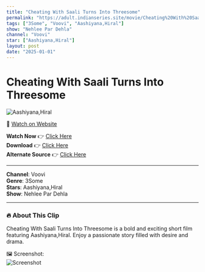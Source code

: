 ```yaml
---
title: "Cheating With Saali Turns Into Threesome"
permalink: "https://adult.indianseries.site/movie/Cheating%20With%20Saali%20Turns%20Into%20Threesome"
tags: ["3Some", "Voovi", "Aashiyana,Hiral"]
show: "Nehlee Par Dehla"
channel: "Voovi"
star: ["Aashiyana,Hiral"]
layout: post
date: "2025-01-01"
---
```


# Cheating With Saali Turns Into Threesome

![Aashiyana,Hiral](https://shorts.desisins.com/wp-content/uploads/2024/09/Cheating-Turns-Into-Threesome-DesiSins.com_.jpg)

🔗 [Watch on Website](https://adult.indianseries.site/movie/Cheating%20With%20Saali%20Turns%20Into%20Threesome)

**Watch Now** 👉 [Click Here](https://adult.indianseries.site/movie/Cheating%20With%20Saali%20Turns%20Into%20Threesome)  
**Download** 👉 [Click Here](https://adult.indianseries.site/movie/Cheating%20With%20Saali%20Turns%20Into%20Threesome)  
**Alternate Source** 👉 [Click Here](https://adult.indianseries.site/movie/Cheating%20With%20Saali%20Turns%20Into%20Threesome)

---

**Channel**: Voovi  
**Genre**: 3Some  
**Stars**: Aashiyana,Hiral  
**Show**: Nehlee Par Dehla

---

### 🔥 About This Clip

Cheating With Saali Turns Into Threesome is a bold and exciting short film featuring Aashiyana,Hiral. Enjoy a passionate story filled with desire and drama.
 
🖼️ Screenshot:  
![Screenshot](https://shorts.desisins.com/wp-content/uploads/2024/09/Cheating-Turns-Into-Threesome-DesiSins.com_.jpg)
